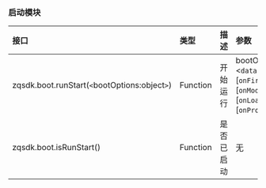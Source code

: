 <!--
 * @Author: zxf
 * @Date: 2022-04-18 11:50:34
 * @Description: 启动
-->
### 启动模块

| 接口                                          | 类型     | 描述       | 参数                                                         | 返回         |
| :-------------------------------------------- | :------- | :--------- | :----------------------------------------------------------- | :----------- |
| zqsdk.boot.runStart(`<`bootOptions:object`>`) | Function | 开始运行   | bootOptions: `{ `<`data:object`>`, `[`onFirstPanoLoaded:function`]`, `[`onModelLoaded:function`]`, `[`onLoaded:function`]`, `[`onProgress:function`]` }` | 无           |
| zqsdk.boot.isRunStart()                       | Function | 是否已启动 | 无                                                           | bool:boolean |

